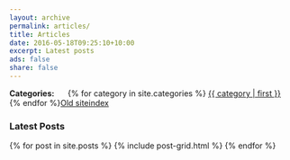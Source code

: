```yaml
---
layout: archive
permalink: articles/
title: Articles
date: 2016-05-18T09:25:10+10:00
excerpt: Latest posts
ads: false
share: false
---
```




<ul style="list-style-type: none; padding-left: 0">
<li style="display: inline; padding-right: 20px"><strong>Categories:</strong></li>
{% for category in site.categories %}<li style="display: inline; padding-right: 20px"> <a href="{{ site.url }}/{{ category | first | slugify }}">{{ category | first }}</a></li>{% endfor %}<li style="display: inline; padding-right: 20px"><a href="/siteindex.html">Old siteindex</a></li>
</ul>

<div style="clear: both"></div>

<h3>Latest Posts</h3>

<div class="tiles">
{% for post in site.posts %}
	{% include post-grid.html %}
{% endfor %}
</div><!-- /.tiles -->


<div style="clear: both"></div>
